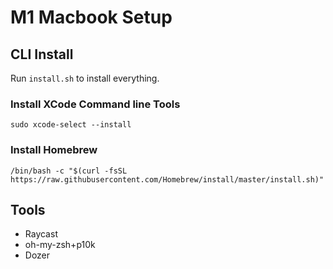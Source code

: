 # M1 Macbook Setup

## CLI Install

Run `install.sh` to install everything.


### Install XCode Command line Tools

```
sudo xcode-select --install
```

### Install Homebrew

```
/bin/bash -c "$(curl -fsSL https://raw.githubusercontent.com/Homebrew/install/master/install.sh)"
```

## Tools

* Raycast
* oh-my-zsh+p10k
* Dozer
